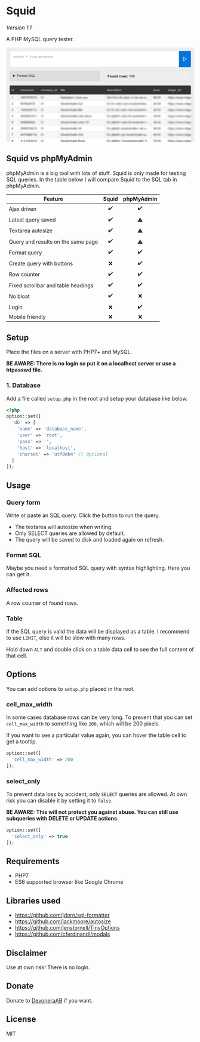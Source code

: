 # Squid

*Version 1.1*

A PHP MySQL query tester.

![Screenshot](screenshot.png)

## Squid vs phpMyAdmin

phpMyAdmin is a big tool with lots of stuff. Squid is only made for testing SQL queries. In the table below I will compare Squid to the SQL tab in phpMyAdmin.

| Feature                            | Squid              | phpMyAdmin         |
| ---------------------------------- |:------------------:|:------------------:|
| Ajax driven                        | :heavy_check_mark: | :heavy_check_mark: |
| Latest query saved                 | :heavy_check_mark: | :warning:          |
| Textarea autosize                  | :heavy_check_mark: | :warning:          |
| Query and results on the same page | :heavy_check_mark: | :warning:          |
| Format query                       | :heavy_check_mark: | :heavy_check_mark: |
| Create query with buttons          | :x:                | :heavy_check_mark: |
| Row counter                        | :heavy_check_mark: | :heavy_check_mark: |
| Fixed scrollbar and table headings | :heavy_check_mark: | :heavy_check_mark: |
| No bloat                           | :heavy_check_mark: | :x:                |
| Login                              | :x:                | :heavy_check_mark: |
| Mobile friendly                    | :x:                | :x:                |

## Setup

Place the files on a server with PHP7+ and MySQL.

**BE AWARE: There is no login so put it on a localhost server or use a htpasswd file.**

### 1. Database

Add a file called `setup.php` in the root and setup your database like below.

```php
<?php
option::set([
  'db' => [
    'name' => 'database_name',
    'user' => 'root',
    'pass' => '',
    'host' => 'localhost',
    'charset' => 'utf8mb4' // Optional
  ]
]);
```

## Usage

### Query form

Write or paste an SQL query. Click the button to run the query.

- The textarea will autosize when writing.
- Only SELECT queries are allowed by default.
- The query will be saved to disk and loaded again on refresh.

### Format SQL

Maybe you need a formatted SQL query with syntax highlighting. Here you can get it.

### Affected rows

A row counter of found rows.

### Table

If the SQL query is valid the data will be displayed as a table. I recommend to use `LIMIT`, else it will be slow with many rows.

Hold down `ALT` and double click on a table data cell to see the full content of that cell.

## Options

You can add options to `setup.php` placed in the root.

### cell_max_width

In some cases database rows can be very long. To prevent that you can set `cell_max_width` to something like `200`, which will be 200 pixels.

If you want to see a particular value again, you can hover the table cell to get a tooltip.

```php
option::set([
  'cell_max_width' => 200
]);
```

### select_only

To prevent data loss by accident, only `SELECT` queries are allowed. At own risk you can disable it by setting it to `false`.

**BE AWARE: This will not protect you against abuse. You can still use subqueries with DELETE or UPDATE actions.**

```php
option::set([
  'select_only' => true
]);
```

## Requirements

- PHP7
- ES6 supported browser like Google Chrome

## Libraries used

- https://github.com/jdorn/sql-formatter
- https://github.com/jackmoore/autosize
- https://github.com/jenstornell/TinyOptions
- https://github.com/cferdinandi/modals

## Disclaimer

Use at own risk! There is no login.

## Donate

Donate to [DevoneraAB](https://www.paypal.me/DevoneraAB) if you want.

## License

MIT